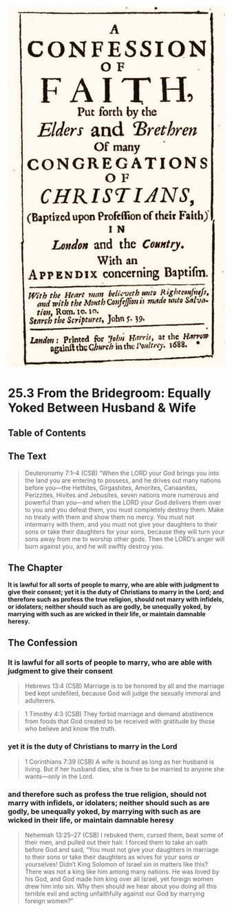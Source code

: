 <img class="intro-right" src="art-1689.png">

# 25.3 From the Bridegroom: Equally Yoked Between Husband & Wife

## Table of Contents

<!-- toc -->

## The Text

>Deuteronomy 7:1–4 (CSB) “When the LORD your God brings you into the land you are entering to possess, and he drives out many nations before you—the Hethites, Girgashites, Amorites, Canaanites, Perizzites, Hivites and Jebusites, seven nations more numerous and powerful than you—and when the LORD your God delivers them over to you and you defeat them, you must completely destroy them. Make no treaty with them and show them no mercy. You must not intermarry with them, and you must not give your daughters to their sons or take their daughters for your sons, because they will turn your sons away from me to worship other gods. Then the LORD’s anger will burn against you, and he will swiftly destroy you.

## The Chapter

**It is lawful for all sorts of people to marry, who are able with judgment to give their consent; yet it is the duty of Christians to marry in the Lord; and therefore such as profess the true religion, should not marry with infidels, or idolaters; neither should such as are godly, be unequally yoked, by marrying with such as are wicked in their life, or maintain damnable heresy.**

## The Confession

### It is lawful for all sorts of people to marry, who are able with judgment to give their consent

>Hebrews 13:4 (CSB) Marriage is to be honored by all and the marriage bed kept undefiled, because God will judge the sexually immoral and adulterers.

>1 Timothy 4:3 (CSB) They forbid marriage and demand abstinence from foods that God created to be received with gratitude by those who believe and know the truth.

### yet it is the duty of Christians to marry in the Lord

>1 Corinthians 7:39 (CSB) A wife is bound as long as her husband is living. But if her husband dies, she is free to be married to anyone she wants—only in the Lord.

### and therefore such as profess the true religion, should not marry with infidels, or idolaters; neither should such as are godly, be unequally yoked, by marrying with such as are wicked in their life, or maintain damnable heresy

>Nehemiah 13:25–27 (CSB) I rebuked them, cursed them, beat some of their men, and pulled out their hair. I forced them to take an oath before God and said, “You must not give your daughters in marriage to their sons or take their daughters as wives for your sons or yourselves! Didn’t King Solomon of Israel sin in matters like this? There was not a king like him among many nations. He was loved by his God, and God made him king over all Israel, yet foreign women drew him into sin. Why then should we hear about you doing all this terrible evil and acting unfaithfully against our God by marrying foreign women?”
